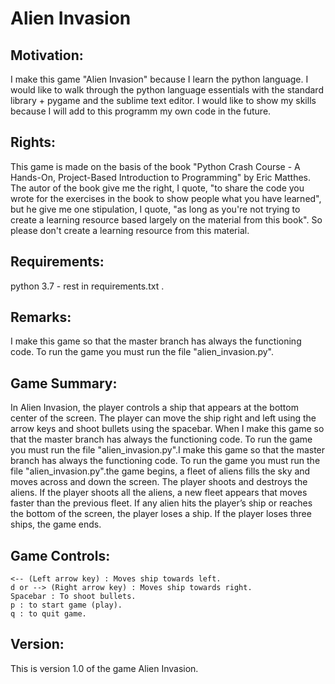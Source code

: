 # Alien Invasion

## Motivation:
I make this game "Alien Invasion" because I learn the python 
language. I would like to walk through the python language essentials 
with the standard library + pygame and the sublime text editor. I would 
like to show my skills because I will add to this programm my own code 
in the future. 

## Rights:
This game is made on the basis of the book "Python Crash Course - 
A Hands-On, Project-Based Introduction to Programming" by Eric Matthes. 
The autor of the book give me the right, I quote, "to share the code 
you wrote for the exercises in the book to show people what you have 
learned", but he give me one stipulation, I quote, "as long as you're 
not trying to create a learning resource based largely on the material 
from this book". So please don't create a learning resource from this 
material.

## Requirements: 
python 3.7 - rest in requirements.txt .

## Remarks:
I make this game so that the master branch has always 
the functioning code. To run the game you must run the file
"alien_invasion.py".

## Game Summary:
In Alien Invasion, the player controls a ship that appears at the 
bottom center of the screen. The player can move the ship right and 
left using the arrow keys and shoot bullets using the spacebar. When 
I make this game so that the master branch has always
the functioning code. To run the game you must run the file
"alien_invasion.py".I make this game so that the master branch has always
the functioning code. To run the game you must run the file
"alien_invasion.py".the game begins, a fleet of aliens fills the sky and moves across and 
down the screen. The player shoots and destroys the aliens. If the player 
shoots all the aliens, a new fleet appears that moves faster than the 
previous fleet. If any alien hits the player’s ship or reaches the bottom 
of the screen, the player loses a ship. If the player loses three ships, 
the game ends.

## Game Controls:    
    <-- (Left arrow key) : Moves ship towards left.
    d or --> (Right arrow key) : Moves ship towards right.
    Spacebar : To shoot bullets.
    p : to start game (play).
    q : to quit game.

## Version:
This is version 1.0 of the game Alien Invasion.
